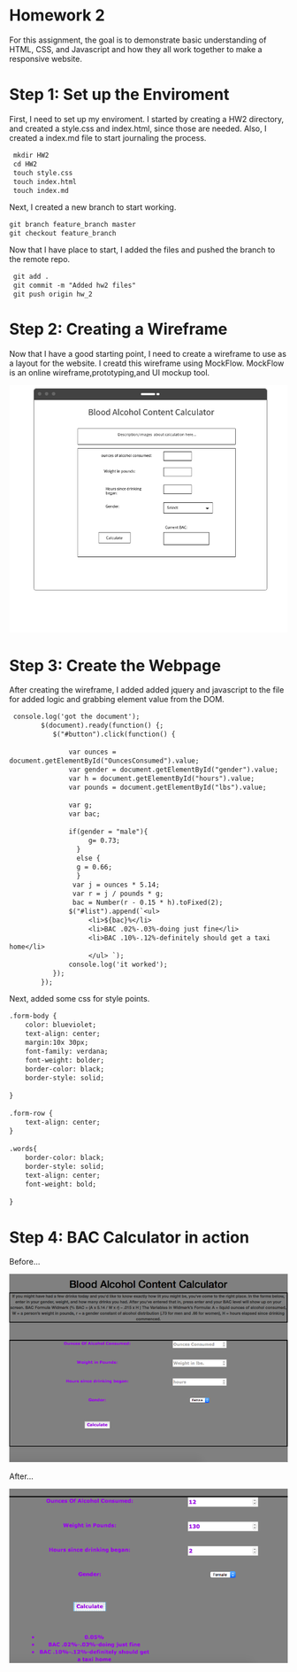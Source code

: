 # Homework 2 

For this assignment, the goal is to demonstrate basic understanding of HTML, CSS, and Javascript and how they all work together to make a responsive website. 

# Step 1: Set up the Enviroment 

First, I need to set up my enviroment. I started by creating a HW2 directory, and created a style.css and index.html, since those are needed. Also, I created a index.md file to start journaling the process.

```
 mkdir HW2
 cd HW2
 touch style.css
 touch index.html
 touch index.md 
 ```
 Next, I created a  new branch to start working.
 
 ```
 git branch feature_branch master
 git checkout feature_branch
  ```
  
Now that I have place to start, I added the files and pushed the branch to the remote repo.

```
 git add . 
 git commit -m "Added hw2 files" 
 git push origin hw_2
 ```
# Step 2: Creating a Wireframe

Now that I have a good starting point, I need to create a wireframe to use as a layout for the website. I creatd this wireframe using MockFlow. MockFlow is an online wireframe,prototyping,and UI mockup tool. 

![Wireframe](https://github.com/jazbem24/SeniorProject/blob/master/cs460/HW2/ref/wireframe.png)

# Step 3: Create the Webpage

After creating the wireframe, I added added jquery and javascript to the file for added logic and grabbing element value from the DOM. 

```
 console.log('got the document');
        $(document).ready(function() {;
           $("#button").click(function() {
               
               var ounces = document.getElementById("OuncesConsumed").value; 
               var gender = document.getElementById("gender").value; 
               var h = document.getElementById("hours").value;
               var pounds = document.getElementById("lbs").value;
               
               var g;
               var bac; 
            
               if(gender = "male"){
                    g= 0.73;
                 }
                 else {
                 g = 0.66; 
                 }  
                var j = ounces * 5.14; 
                var r = j / pounds * g;
                bac = Number(r - 0.15 * h).toFixed(2); 
               $("#list").append(`<ul>
                    <li>${bac}%</li>
                    <li>BAC .02%-.03%-doing just fine</li>
                    <li>BAC .10%-.12%-definitely should get a taxi home</li>
                    </ul> `);
               console.log('it worked');
           }); 
        });
```

Next, added some css for style points. 

```
.form-body {
    color: blueviolet;
    text-align: center;
    margin:10x 30px; 
    font-family: verdana;
    font-weight: bolder;
    border-color: black;
    border-style: solid;
    
}

.form-row {
    text-align: center;
}

.words{
    border-color: black;
    border-style: solid;
    text-align: center;
    font-weight: bold; 

}

```

# Step 4: BAC Calculator in action 

Before... 

![Wireframe](https://github.com/jazbem24/SeniorProject/blob/hw_2/cs460/HW2/ref/hw2before.png)

After...

 
![Wireframe](https://github.com/jazbem24/SeniorProject/blob/hw_2/cs460/HW2/ref/hw2after.png)
 
 